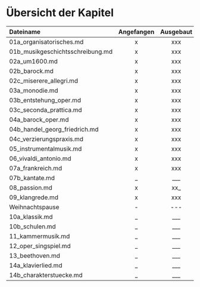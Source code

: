 # Übersicht der Kapitel

| Dateiname | Angefangen | Ausgebaut | Quiz | Zusfass. |
|:----------|:----------:|:---------:|:----:|:--------:|
| 01a_organisatorisches.md | x | xxx | x | _ |
| 01b_musikgeschichtsschreibung.md | x | xxx | _ | _ |
| 02a_um1600.md | x | xxx | x | x | x | _ |
| 02b_barock.md | x | xxx | _ | _ |
| 02c_miserere_allegri.md | x | xxx | _ | _ |
| 03a_monodie.md | x | xxx | _ | _ |
| 03b_entstehung_oper.md | x | xxx | _ | _ |
| 03c_seconda_prattica.md | x | xxx | _ | _ |
| 04a_barock_oper.md | x | xxx | _ | _ |
| 04b_handel_georg_friedrich.md | x | xxx | _ | _ |
| 04c_verzierungspraxis.md | x | xxx | _ | _ |
| 05_instrumentalmusik.md | x | xxx | _ | _ |
| 06_vivaldi_antonio.md | x | xxx | _ | _ |
| 07a_frankreich.md | x | xxx | _ | _ |
| 07b_kantate.md | _ | ___ | _ | _ |
| 08_passion.md | x | xx_ | _ | _ |
| 09_klangrede.md | x | xxx | _ | _ |
| Weihnachtspause | - | --- | - | - |
| 10a_klassik.md | _ | ___ | _ | _ |
| 10b_schulen.md | _ | ___ | _ | _ |
| 11_kammermusik.md | _ | ___ | _ | _ |
| 12_oper_singspiel.md | _ | ___ | _ | _ |
| 13_beethoven.md | _ | ___ | _ | _ |
| 14a_klavierlied.md | _ | ___ | _ | _ |
| 14b_charakterstuecke.md | _ | ___ | _ | _ |